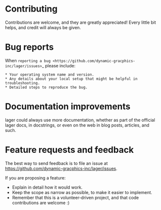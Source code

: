# Contributing

Contributions are welcome, and they are greatly appreciated! Every
little bit helps, and credit will always be given.

# Bug reports

When `reporting a bug <https://github.com/dynamic-gracphics-inc/lager/issues>`_ please include:

    * Your operating system name and version.
    * Any details about your local setup that might be helpful in troubleshooting.
    * Detailed steps to reproduce the bug.

# Documentation improvements

lager could always use more documentation, whether as part of the
official lager docs, in docstrings, or even on the web in blog posts,
articles, and such.

# Feature requests and feedback

The best way to send feedback is to file an issue at https://github.com/dynamic-gracphics-inc/lager/issues.

If you are proposing a feature:

- Explain in detail how it would work.
- Keep the scope as narrow as possible, to make it easier to implement.
- Remember that this is a volunteer-driven project, and that code contributions are welcome :)
